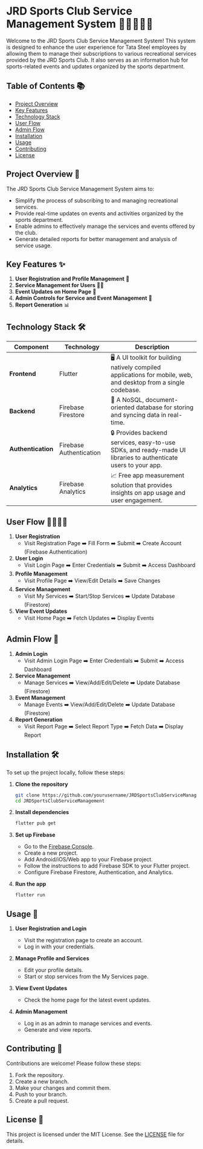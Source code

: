 # JRD Sports Club Service Management System 🎉🏊‍♀️🏋️‍♂️

Welcome to the JRD Sports Club Service Management System! This system is designed to enhance the user experience for Tata Steel employees by allowing them to manage their subscriptions to various recreational services provided by the JRD Sports Club. It also serves as an information hub for sports-related events and updates organized by the sports department.

## Table of Contents 📚

- [Project Overview](#project-overview)
- [Key Features](#key-features)
- [Technology Stack](#technology-stack)
- [User Flow](#user-flow)
- [Admin Flow](#admin-flow)
- [Installation](#installation)
- [Usage](#usage)
- [Contributing](#contributing)
- [License](#license)

## Project Overview 🌟

The JRD Sports Club Service Management System aims to:

- Simplify the process of subscribing to and managing recreational services.
- Provide real-time updates on events and activities organized by the sports department.
- Enable admins to effectively manage the services and events offered by the club.
- Generate detailed reports for better management and analysis of service usage.

## Key Features ✨

1. **User Registration and Profile Management** 👤
2. **Service Management for Users** 🏋️‍♀️
3. **Event Updates on Home Page** 📅
4. **Admin Controls for Service and Event Management** 🔧
5. **Report Generation** 📊

## Technology Stack 🛠️

| Component          | Technology             | Description                                           |
|--------------------|-------------------------|-------------------------------------------------------|
| **Frontend**       | Flutter                 | 🖥️ A UI toolkit for building natively compiled applications for mobile, web, and desktop from a single codebase. |
| **Backend**        | Firebase Firestore      | 💾 A NoSQL, document-oriented database for storing and syncing data in real-time. |
| **Authentication** | Firebase Authentication | 🔒 Provides backend services, easy-to-use SDKs, and ready-made UI libraries to authenticate users to your app. |
| **Analytics**      | Firebase Analytics      | 📈 Free app measurement solution that provides insights on app usage and user engagement. |

## User Flow 🚶‍♂️🚶‍♀️

1. **User Registration**
   - Visit Registration Page ➡️ Fill Form ➡️ Submit ➡️ Create Account (Firebase Authentication)
2. **User Login**
   - Visit Login Page ➡️ Enter Credentials ➡️ Submit ➡️ Access Dashboard
3. **Profile Management**
   - Visit Profile Page ➡️ View/Edit Details ➡️ Save Changes
4. **Service Management**
   - Visit My Services ➡️ Start/Stop Services ➡️ Update Database (Firestore)
5. **View Event Updates**
   - Visit Home Page ➡️ Fetch Updates ➡️ Display Events

## Admin Flow 🔧

1. **Admin Login**
   - Visit Admin Login Page ➡️ Enter Credentials ➡️ Submit ➡️ Access Dashboard
2. **Service Management**
   - Manage Services ➡️ View/Add/Edit/Delete ➡️ Update Database (Firestore)
3. **Event Management**
   - Manage Events ➡️ View/Add/Edit/Delete ➡️ Update Database (Firestore)
4. **Report Generation**
   - Visit Report Page ➡️ Select Report Type ➡️ Fetch Data ➡️ Display Report

## Installation 🛠️

To set up the project locally, follow these steps:

1. **Clone the repository**
   ```sh
   git clone https://github.com/yourusername/JRDSportsClubServiceManagement.git
   cd JRDSportsClubServiceManagement
   ```

2. **Install dependencies**
   ```sh
   flutter pub get
   ```

3. **Set up Firebase**
   - Go to the [Firebase Console](https://console.firebase.google.com/).
   - Create a new project.
   - Add Android/iOS/Web app to your Firebase project.
   - Follow the instructions to add Firebase SDK to your Flutter project.
   - Configure Firebase Firestore, Authentication, and Analytics.

4. **Run the app**
   ```sh
   flutter run
   ```

## Usage 🚀

1. **User Registration and Login**
   - Visit the registration page to create an account.
   - Log in with your credentials.

2. **Manage Profile and Services**
   - Edit your profile details.
   - Start or stop services from the My Services page.

3. **View Event Updates**
   - Check the home page for the latest event updates.

4. **Admin Management**
   - Log in as an admin to manage services and events.
   - Generate and view reports.

## Contributing 🤝

Contributions are welcome! Please follow these steps:

1. Fork the repository.
2. Create a new branch.
3. Make your changes and commit them.
4. Push to your branch.
5. Create a pull request.

## License 📜

This project is licensed under the MIT License. See the [LICENSE](LICENSE) file for details.
